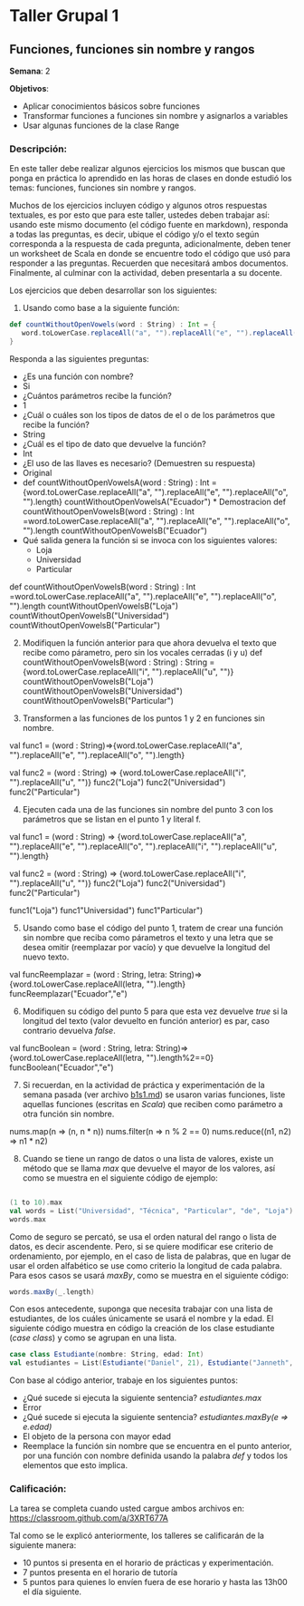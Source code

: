 # Taller Grupal  1
## Funciones, funciones sin nombre y rangos

**Semana**: 2

**Objetivos**:

- Aplicar conocimientos básicos sobre funciones
- Transformar funciones a funciones sin nombre y asignarlos a variables
- Usar algunas funciones de la clase Range

### Descripción:

En este taller debe realizar algunos ejercicios los mismos que buscan que ponga en práctica lo aprendido en las horas de clases en donde estudió los temas: funciones, funciones sin nombre y rangos. 

Muchos de los ejercicios incluyen código y algunos otros respuestas textuales, es por esto que para este taller, ustedes deben trabajar así: usando este mismo documento (el código fuente en markdown), responda a todas las preguntas, es decir, ubique el código y/o el texto según corresponda a la respuesta de cada pregunta, adicionalmente, deben tener un worksheet de Scala en donde se encuentre todo el código que usó para responder a las preguntas. Recuerden que necesitará ambos documentos. Finalmente, al culminar con la actividad, deben presentarla a su docente.

Los ejercicios que deben desarrollar son los siguientes:

1. Usando como base a la siguiente función:

```scala
def countWithoutOpenVowels(word : String) : Int = { 
   word.toLowerCase.replaceAll("a", "").replaceAll("e", "").replaceAll("o", "").length
}
```
Responda a las siguientes preguntas:

   * ¿Es una función con nombre?
   * Si
   * ¿Cuántos parámetros recibe la función?
   * 1
   * ¿Cuál o cuáles son los tipos de datos de el o de los parámetros que recibe la función?
   * String
   * ¿Cuál es el tipo de dato que devuelve la función?
   * Int
   * ¿El uso de las llaves es necesario? (Demuestren su respuesta)
   * Original
   * def countWithoutOpenVowelsA(word : String) : Int ={word.toLowerCase.replaceAll("a", "").replaceAll("e", "").replaceAll("o", "").length}
	countWithoutOpenVowelsA("Ecuador")
	* Demostracion
   def countWithoutOpenVowelsB(word : String) : Int =word.toLowerCase.replaceAll("a", "").replaceAll("e", "").replaceAll("o", "").length
countWithoutOpenVowelsB("Ecuador")
   * Qué salida genera la función si se invoca con los siguientes valores:
	   - Loja
	   - Universidad
	   - Particular

def countWithoutOpenVowelsB(word : String) : Int =word.toLowerCase.replaceAll("a", "").replaceAll("e", "").replaceAll("o", "").length
countWithoutOpenVowelsB("Loja")
countWithoutOpenVowelsB("Universidad")
countWithoutOpenVowelsB("Particular")


2. Modifiquen la función anterior para que ahora devuelva el texto que recibe como párametro, pero sin los vocales cerradas (i y u)
def countWithoutOpenVowelsB(word : String) : String ={word.toLowerCase.replaceAll("i", "").replaceAll("u", "")}
countWithoutOpenVowelsB("Loja")
countWithoutOpenVowelsB("Universidad")
countWithoutOpenVowelsB("Particular")

3. Transformen a las funciones de los puntos 1 y 2 en funciones sin nombre.

val func1 = (word : String)=>{word.toLowerCase.replaceAll("a", "").replaceAll("e", "").replaceAll("o", "").length}

val func2 = (word : String) => {word.toLowerCase.replaceAll("i", "").replaceAll("u", "")}
func2("Loja")
func2("Universidad")
func2("Particular")

4. Ejecuten cada una de las funciones sin nombre del punto 3 con los parámetros que se listan en el punto 1 y literal f.

val func1 = (word : String) => {word.toLowerCase.replaceAll("a", "").replaceAll("e", "").replaceAll("o", "").replaceAll("i", "").replaceAll("u", "").length}

val func2 = (word : String) => {word.toLowerCase.replaceAll("i", "").replaceAll("u", "")}
func2("Loja")
func2("Universidad")
func2("Particular")

func1("Loja")
func1"Universidad")
func1"Particular")

5. Usando como base el código del punto 1, tratem de crear una función sin nombre que reciba como párametros el texto y una letra que se desea omitir (reemplazar por vacío) y que devuelve la longitud del nuevo texto.

val funcReemplazar = (word : String, letra: String)=>{word.toLowerCase.replaceAll(letra, "").length}
funcReemplazar("Ecuador","e")

6. Modifiquen su código del punto 5 para que esta vez devuelve _true_ si la longitud del texto (valor devuelto en función anterior) es par, caso contrario devuelva _false_.

val funcBoolean = (word : String, letra: String)=>{word.toLowerCase.replaceAll(letra, "").length%2==0}
funcBoolean("Ecuador","e")

7. Si recuerdan, en la actividad de práctica y experimentación de la semana pasada (ver archivo [b1s1.md](b1s1.md)) se usaron varias funciones, liste aquellas funciones (escritas en _Scala_) que reciben como parámetro a otra función sin nombre.

nums.map(n => (n, n * n))
nums.filter(n => n % 2 == 0)
nums.reduce((n1, n2) => n1 * n2)


8. Cuando se tiene un rango de datos o una lista de valores, existe un método que se llama _max_ que devuelve el mayor de los valores, así como se muestra en el siguiente código de ejemplo:

```scala

(1 to 10).max
val words = List("Universidad", "Técnica", "Particular", "de", "Loja")
words.max

```

Como de seguro se percató, se usa el orden natural del rango o lista de datos, es decir ascendente. Pero, si se quiere modificar ese criterio de ordenamiento, por ejemplo, en el caso de lista de palabras, que en lugar de usar el orden alfabético se use como criterio la longitud de cada palabra. Para esos casos se usará _maxBy_, como se muestra en el siguiente código:


```scala
words.maxBy(_.length)
```

Con esos antecedente, suponga que necesita trabajar con una lista de estudiantes, de los cuáles únicamente se usará el nombre y la edad. El siguiente código muestra en código la creación de los clase estudiante (_case class_) y como se agrupan en una lista.

```scala
case class Estudiante(nombre: String, edad: Int)
val estudiantes = List(Estudiante("Daniel", 21), Estudiante("Janneth", 23), Estudiante("Verónica", 22), Estudiante("Ramiro", 24))

```

Con base al código anterior, trabaje en los siguientes puntos:

   * ¿Qué sucede si ejecuta la siguiente sentencia? _estudiantes.max_
   * Error
   * ¿Qué sucede si ejecuta la siguiente sentencia? _estudiantes.maxBy(e => e.edad)_
   * El objeto de la persona con mayor edad
   * Reemplace la función sin nombre que se encuentra en el punto anterior, por una función con nombre definida usando la palabra _def_ y todos los elementos que esto implica.
   
   


### Calificación:

La tarea se completa cuando usted cargue ambos archivos en: https://classroom.github.com/a/3XRT677A

Tal como se le explicó anteriormente, los talleres se calificarán de la siguiente manera:
- 10 puntos si presenta en el horario de prácticas y experimentación.
- 7 puntos presenta en el horario de tutoría
- 5 puntos para quienes lo envíen fuera de ese horario y hasta las 13h00 el día siguiente.

